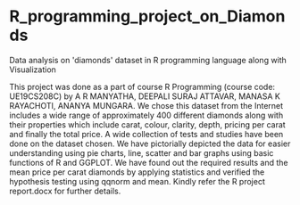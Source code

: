 # R_programming_project_on_Diamonds
Data analysis on 'diamonds' dataset in R programming language along with Visualization 

This project was done as a part of course R Programming (course code: UE19CS208C) by A R MANYATHA, DEEPALI SURAJ ATTAVAR, MANASA K RAYACHOTI, ANANYA MUNGARA. We chose this dataset from the Internet includes a wide range of approximately 400 different diamonds along with their properties which include carat, colour, clarity, depth, pricing per carat and finally the total price.  A wide collection of tests and studies have been done on the dataset chosen. We have pictorially depicted the data for easier understanding using pie charts, line, scatter and bar graphs using basic functions of R and GGPLOT. We have found out the required results and the mean price per carat diamonds by applying statistics and verified the hypothesis testing using qqnorm and mean.
Kindly refer the R project report.docx for further details.
